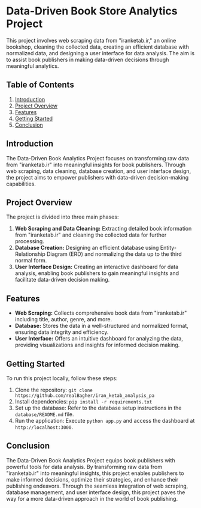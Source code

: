 # Data-Driven Book Store Analytics Project

This project involves web scraping data from "iranketab.ir," an online bookshop, cleaning the collected data, creating an efficient database with normalized data, and designing a user interface for data analysis. The aim is to assist book publishers in making data-driven decisions through meaningful analytics.

## Table of Contents
1. [Introduction](#introduction)
2. [Project Overview](#project-overview)
3. [Features](#features)
4. [Getting Started](#getting-started)
5. [Conclusion](#conclusion)

## Introduction
The Data-Driven Book Analytics Project focuses on transforming raw data from "iranketab.ir" into meaningful insights for book publishers. Through web scraping, data cleaning, database creation, and user interface design, the project aims to empower publishers with data-driven decision-making capabilities.

## Project Overview
The project is divided into three main phases:
1. **Web Scraping and Data Cleaning:** Extracting detailed book information from "iranketab.ir" and cleaning the collected data for further processing.
2. **Database Creation:** Designing an efficient database using Entity-Relationship Diagram (ERD) and normalizing the data up to the third normal form.
3. **User Interface Design:** Creating an interactive dashboard for data analysis, enabling book publishers to gain meaningful insights and facilitate data-driven decision making.

## Features
- **Web Scraping:** Collects comprehensive book data from "iranketab.ir" including title, author, genre, and more.
- **Database:** Stores the data in a well-structured and normalized format, ensuring data integrity and efficiency.
- **User Interface:** Offers an intuitive dashboard for analyzing the data, providing visualizations and insights for informed decision making.

## Getting Started
To run this project locally, follow these steps:
1. Clone the repository: `git clone https://github.com/realBagher/iran_ketab_analysis_pa`
2. Install dependencies: `pip install -r requirements.txt`
3. Set up the database: Refer to the database setup instructions in the `database/README.md` file.
4. Run the application: Execute `python app.py` and access the dashboard at `http://localhost:3000`.

## Conclusion
The Data-Driven Book Analytics Project equips book publishers with powerful tools for data analysis. By transforming raw data from "iranketab.ir" into meaningful insights, this project enables publishers to make informed decisions, optimize their strategies, and enhance their publishing endeavors. Through the seamless integration of web scraping, database management, and user interface design, this project paves the way for a more data-driven approach in the world of book publishing.
